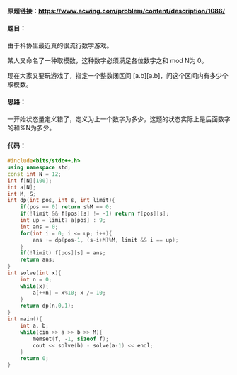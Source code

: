 #### 原题链接：https://www.acwing.com/problem/content/description/1086/

#### 题目：

由于科协里最近真的很流行数字游戏。

某人又命名了一种取模数，这种数字必须满足各位数字之和 mod N为 0。

现在大家又要玩游戏了，指定一个整数闭区间 [a.b][a.b]，问这个区间内有多少个取模数。

#### 思路：

一开始状态量定义错了，定义为上一个数字为多少，这题的状态实际上是后面数字的和%N为多少。

#### 代码：

```cpp
#include<bits/stdc++.h>
using namespace std;
const int N = 12;
int f[N][100];
int a[N];
int M, S;
int dp(int pos, int s, int limit){
    if(pos == 0) return s%M == 0;
    if(!limit && f[pos][s] != -1) return f[pos][s];
    int up = limit? a[pos] : 9;
    int ans = 0;
    for(int i = 0; i <= up; i++){
        ans += dp(pos-1, (s-i+M)%M, limit && i == up);
    }
    if(!limit) f[pos][s] = ans;
    return ans;
}
int solve(int x){
    int n = 0;
    while(x){
        a[++n] = x%10; x /= 10;
    }
    return dp(n,0,1);
}
int main(){
    int a, b;
    while(cin >> a >> b >> M){
        memset(f, -1, sizeof f);
        cout << solve(b) - solve(a-1) << endl;
    }
    return 0;
}
```

